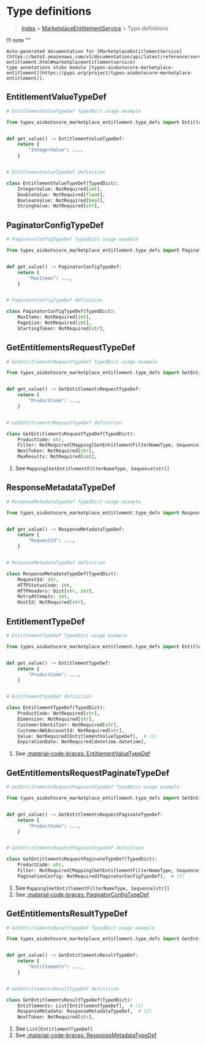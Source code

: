 # Type definitions

> [Index](../README.md) > [MarketplaceEntitlementService](./README.md) > Type definitions

!!! note ""

    Auto-generated documentation for [MarketplaceEntitlementService](https://boto3.amazonaws.com/v1/documentation/api/latest/reference/services/marketplace-entitlement.html#marketplaceentitlementservice)
    type annotations stubs module [types-aiobotocore-marketplace-entitlement](https://pypi.org/project/types-aiobotocore-marketplace-entitlement/).



## EntitlementValueTypeDef

```python
# EntitlementValueTypeDef TypedDict usage example

from types_aiobotocore_marketplace_entitlement.type_defs import EntitlementValueTypeDef


def get_value() -> EntitlementValueTypeDef:
    return {
        "IntegerValue": ...,
    }


# EntitlementValueTypeDef definition

class EntitlementValueTypeDef(TypedDict):
    IntegerValue: NotRequired[int],
    DoubleValue: NotRequired[float],
    BooleanValue: NotRequired[bool],
    StringValue: NotRequired[str],
```


## PaginatorConfigTypeDef

```python
# PaginatorConfigTypeDef TypedDict usage example

from types_aiobotocore_marketplace_entitlement.type_defs import PaginatorConfigTypeDef


def get_value() -> PaginatorConfigTypeDef:
    return {
        "MaxItems": ...,
    }


# PaginatorConfigTypeDef definition

class PaginatorConfigTypeDef(TypedDict):
    MaxItems: NotRequired[int],
    PageSize: NotRequired[int],
    StartingToken: NotRequired[str],
```


## GetEntitlementsRequestTypeDef

```python
# GetEntitlementsRequestTypeDef TypedDict usage example

from types_aiobotocore_marketplace_entitlement.type_defs import GetEntitlementsRequestTypeDef


def get_value() -> GetEntitlementsRequestTypeDef:
    return {
        "ProductCode": ...,
    }


# GetEntitlementsRequestTypeDef definition

class GetEntitlementsRequestTypeDef(TypedDict):
    ProductCode: str,
    Filter: NotRequired[Mapping[GetEntitlementFilterNameType, Sequence[str]]],  # (1)
    NextToken: NotRequired[str],
    MaxResults: NotRequired[int],
```

1. See `Mapping[GetEntitlementFilterNameType, Sequence[str]]`

## ResponseMetadataTypeDef

```python
# ResponseMetadataTypeDef TypedDict usage example

from types_aiobotocore_marketplace_entitlement.type_defs import ResponseMetadataTypeDef


def get_value() -> ResponseMetadataTypeDef:
    return {
        "RequestId": ...,
    }


# ResponseMetadataTypeDef definition

class ResponseMetadataTypeDef(TypedDict):
    RequestId: str,
    HTTPStatusCode: int,
    HTTPHeaders: Dict[str, str],
    RetryAttempts: int,
    HostId: NotRequired[str],
```


## EntitlementTypeDef

```python
# EntitlementTypeDef TypedDict usage example

from types_aiobotocore_marketplace_entitlement.type_defs import EntitlementTypeDef


def get_value() -> EntitlementTypeDef:
    return {
        "ProductCode": ...,
    }


# EntitlementTypeDef definition

class EntitlementTypeDef(TypedDict):
    ProductCode: NotRequired[str],
    Dimension: NotRequired[str],
    CustomerIdentifier: NotRequired[str],
    CustomerAWSAccountId: NotRequired[str],
    Value: NotRequired[EntitlementValueTypeDef],  # (1)
    ExpirationDate: NotRequired[datetime.datetime],
```

1. See [:material-code-braces: EntitlementValueTypeDef](./type_defs.md#entitlementvaluetypedef)

## GetEntitlementsRequestPaginateTypeDef

```python
# GetEntitlementsRequestPaginateTypeDef TypedDict usage example

from types_aiobotocore_marketplace_entitlement.type_defs import GetEntitlementsRequestPaginateTypeDef


def get_value() -> GetEntitlementsRequestPaginateTypeDef:
    return {
        "ProductCode": ...,
    }


# GetEntitlementsRequestPaginateTypeDef definition

class GetEntitlementsRequestPaginateTypeDef(TypedDict):
    ProductCode: str,
    Filter: NotRequired[Mapping[GetEntitlementFilterNameType, Sequence[str]]],  # (1)
    PaginationConfig: NotRequired[PaginatorConfigTypeDef],  # (2)
```

1. See `Mapping[GetEntitlementFilterNameType, Sequence[str]]`
2. See [:material-code-braces: PaginatorConfigTypeDef](./type_defs.md#paginatorconfigtypedef)

## GetEntitlementsResultTypeDef

```python
# GetEntitlementsResultTypeDef TypedDict usage example

from types_aiobotocore_marketplace_entitlement.type_defs import GetEntitlementsResultTypeDef


def get_value() -> GetEntitlementsResultTypeDef:
    return {
        "Entitlements": ...,
    }


# GetEntitlementsResultTypeDef definition

class GetEntitlementsResultTypeDef(TypedDict):
    Entitlements: List[EntitlementTypeDef],  # (1)
    ResponseMetadata: ResponseMetadataTypeDef,  # (2)
    NextToken: NotRequired[str],
```

1. See `List[EntitlementTypeDef]`
2. See [:material-code-braces: ResponseMetadataTypeDef](./type_defs.md#responsemetadatatypedef)

